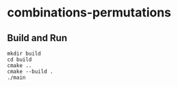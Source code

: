 # combinations-permutations

## Build and Run
```
mkdir build
cd build
cmake ..
cmake --build .
./main
```
